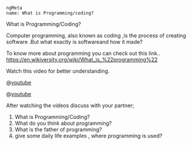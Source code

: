 ```
ngMeta
name: What is Programming/coding?
```
What is Programming/Coding?

Computer programming, also known as coding ,is the process of creating software .But what exactly is softwareand how it made?

To know more about programming you can check out this link..
https://en.wikiversity.org/wiki/What_is_%22programming%22

Watch this video for better understanding.

@[youtube](cKhVupvyhKk)

@[youtube](gqJ33yLHozYss)

After watching the videos discuss with your partner;

1. What is Programming/Coding?
2. What do you think about programming?
3. What is the father of programming?
4. give some daily life examples , where programming is used?

